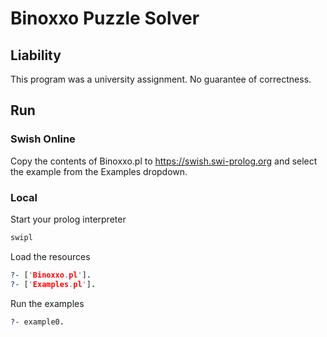 # Binoxxo Puzzle Solver

## Liability

This program was a university assignment. No guarantee of correctness.

## Run

### Swish Online

Copy the contents of Binoxxo.pl to <https://swish.swi-prolog.org> and select the example from the Examples dropdown.

### Local

Start your prolog interpreter

```bash
swipl
```

Load the resources

```prolog
?- ['Binoxxo.pl'].
?- ['Examples.pl'].
```

Run the examples

```prolog
?- example0.
```

